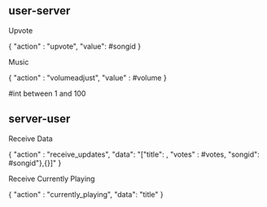 ## user-server
Upvote

{ "action" : "upvote", "value": #songid<Int> }


Music

{ "action" : "volumeadjust", "value" : #volume<Int> }
  
#int between 1 and 100

## server-user
Receive Data       

{ "action" : "receive_updates", "data": "["title": <String>, "votes" : #votes<Int>, "songid": #songid"},{}]" } 
  
  
Receive Currently Playing
  
{ "action" : "currently_playing", "data": "title" }

